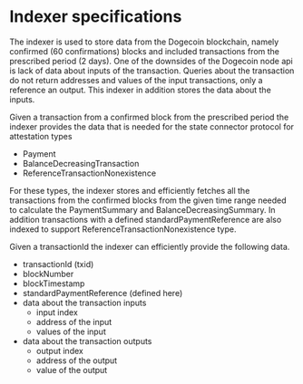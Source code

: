 # Indexer specifications

The indexer is used to store data from the Dogecoin blockchain, namely confirmed (60 confirmations) blocks and included transactions from the prescribed period (2 days).
One of the downsides of the Dogecoin node api is lack of data about inputs of the transaction. Queries about the transaction do not return addresses and values of the input transactions, only a reference an output.
This indexer in addition stores the data about the inputs.

Given a transaction from a confirmed block from the prescribed period the indexer provides the data that is needed for the state connector protocol for attestation types

- Payment
- BalanceDecreasingTransaction
- ReferenceTransactionNonexistence

For these types, the indexer stores and efficiently fetches all the transactions from the confirmed blocks from the given time range needed to calculate the PaymentSummary and BalanceDecreasingSummary.
In addition transactions with a defined standardPaymentReference are also indexed to support ReferenceTransactionNonexistence type.

Given a transactionId the indexer can efficiently provide the following data.

- transactionId (txid)
- blockNumber
- blockTimestamp
- standardPaymentReference (defined here)
- data about the transaction inputs
  - input index
  - address of the input
  - values of the input
- data about the transaction outputs
  - output index
  - address of the output
  - value of the output
